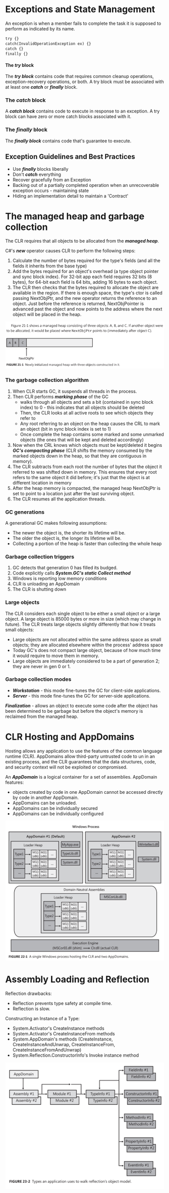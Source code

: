 ﻿# Exceptions and State Management

An exception is when a member fails to complete the task it is supposed to perform as indicated by its name.

```
try {}
catch(InvalidOperationException ex) {}
catch {}
finally {}
```

#### The ___try___ block

The ___try block___ contains code that requires common cleanup operations, exception-recovery operations, or both. A try
block
must be associated with at least one ___catch___ or ___finally___ block.

### The ___catch___ block

A ___catch block___ contains code to execute in response to an exception. A try block can have zero or more catch blocks
associated with it.

### The ___finally___ block

The ___finally block___ contains code that's guarantee to execute.

## Exception Guidelines and Best Practices

- Use ___finally___ blocks liberally
- Don't ___catch___ everything
- Recover gracefully from an Exception
- Backing out of a partially completed operation when an unrecoverable exception occurs - maintaining state
- Hiding an implementation detail to maintain a 'Contract'

# The managed heap and garbage collection

The CLR requires that all objects to be allocated from the ___managed heap___.

C#'s ___new___ operator causes CLR to perform the following steps:

1. Calculate the number of bytes required for the type's fields (and all the fields it inherits from the base type)
2. Add the bytes required for an object's overhead (a type object pointer and sync block index). For 32-bit app each
   field requires 32 bits (8 bytes), for 64-bit each field is 64 bits, adding 16 bytes to each object.
3. The CLR then checks that the bytes required to allocate the object are available in the region. If there is enough
   space, the type's ctor is called passing NextObjPtr, and the new operator returns the reference to an object. Just
   before the reference is returned, NextObjPointer is advanced past the object and now points to the address where the
   next object will be placed in the heap.

![managed-heap-next-obj-ptr](../../img/managed-heap-next-obj-ptr.png "Managed heap NextObjPtr")

### The garbage collection algorithm

1. When CLR starts GC, it suspends all threads in the process.
2. Then CLR performs ___marking phase___ of the GC
    - walks through all objects and sets a bit (contained in sync block index) to 0 - this indicates that all objects
      should be deleted
    - Then, the CLR looks at all active roots to see which objects they refer to
    - Any root referring to an object on the heap causes the CRL to mark an object (bit in sync block index is set to 1)
    - Once complete the heap contains some marked and some unmarked objects (the ones that will be kept and deleted
      accordingly)
3. Now when the CRL knows which objects must be kept/deleted it begins ___GC's compacting phase___ (CLR shifts the
   memory consumed by the marked objects down in the heap, so that they are contiguous in memory).
4. The CLR subtracts from each root the number of bytes that the object it referred to was shifted down in memory. This
   ensures that every root refers to the same object it did before; it's just that the object is at different location
   in memory
5. After the heap memory is compacted, the managed heap NextObjPtr is set to point to a location just after the last
   surviving object.
6. The CLR resumes all the application threads.

### GC generations

A generational GC makes following assumptions:

- The newer the object is, the shorter its lifetime will be.
- The older the object is, the longer its lifetime will be.
- Collecting a portion of the heap is faster than collecting the whole heap

### Garbage collection triggers

1. GC detects that generation 0 has filled its budged.
2. Code explicitly calls ___System.GC's static Collect method___
3. Windows is reporting low memory conditions
4. CLR is unloading an AppDomain
5. The CLR is shutting down

### Large objects

The CLR considers each single object to be either a small object or a large object. A large object is 85000 bytes or
more in size (which may change in future).
The CLR treats large objects slightly differently that how it treats small objects:

- Large objects are not allocated within the same address space as small objects; they are allocated elsewhere within
  the process' address space
- Today GC's does not compact large object, because of how much time it would require to move them in memory.
- Large objects are immediately considered to be a part of generation 2; they are never in gen 0 or 1.

### Garbage collection modes

- ___Workstation___ - this mode fine-tunes the GC for client-side applications.
- ___Server___ - this mode fine-tunes the GC for server-side applications.

___Finalization___ - allows an object to execute some code after the object has been determined to be garbage but before
the object's memory is reclaimed from the managed heap.

# CLR Hosting and AppDomains

Hosting allows any application to use the features of the common language runtime (CLR).
AppDomains allow third-party untrusted code to un in an existing process, and the CLR guarantees that the data
structures, code, and security context will not be exploited or compromised.

An ___AppDomain___ is a logical container for a set of assemblies.
AppDomain features:

- objects created by code in one AppDomain cannot be accessed directly by code in another AppDomain.
- AppDomains can be unloaded.
- AppDomains can be individually secured
- AppDomains can be individually configured

![single-windows-process-with-multiple-appdomains](../../img/single-windows-process-with-multiple-appdomains.png "A single Windows process hosting the CLR and two AppDomains")

# Assembly Loading and Reflection

Reflection drawbacks:

- Reflection prevents type safety at compile time.
- Reflection is slow.

Constructing an Instance of a Type:

- System.Activator's CreateInstance methods
- System.Activator's CreateInstanceFrom methods
- System.AppDomain's methods (CreateInstance, CreateInstanceAndUnwrap, CreateInstanceFrom, CreateInstanceFromAndUnwrap)
- System.Reflection.ConstructorInfo's Invoke instance method

![reflections-object-model](../../img/reflections-object-model.png "Types an application uses to walk reflection's object model")
